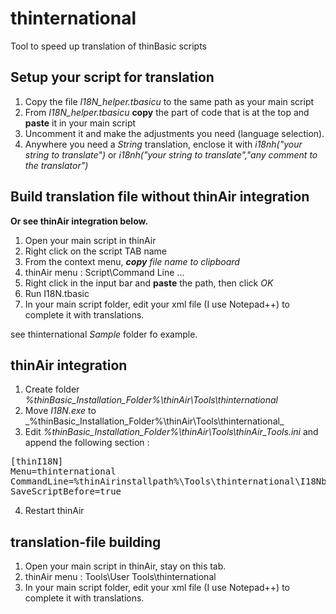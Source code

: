 # thinternational
Tool to speed up translation of thinBasic scripts


## Setup your script for translation

1. Copy the file _I18N_helper.tbasicu_ to the same path as your main script
2. From _I18N_helper.tbasicu_ **copy** the part of code that is at the top and **paste** it in your main script
3. Uncomment it and make the adjustments you need (language selection).
4. Anywhere you need a _String_ translation, enclose it with _i18nh("your string to translate")_ or _i18nh("your string to translate","any comment to the translator")_


## Build translation file without thinAir integration
**Or see thinAir integration below.**

1. Open your main script in thinAir
2. Right click on the script TAB name
3. From the context menu, _**copy** file name to clipboard_
4. thinAir menu : Script\Command Line ...
5. Right click in the input bar and **paste** the path, then click _OK_
6. Run I18N.tbasic
7. In your main script folder, edit your xml file (I use Notepad++) to complete it with translations.

see thinternational _Sample_ folder fo example.


## thinAir integration 

1. Create folder _%thinBasic_Installation_Folder%\thinAir\Tools\thinternational_
2. Move _I18N.exe_ to _%thinBasic_Installation_Folder%\thinAir\Tools\thinternational\_
3. Edit  _%thinBasic_Installation_Folder%\thinAir\Tools\thinAir_Tools.ini_ and append the following section :
<pre>
[thinI18N]
Menu=thinternational
CommandLine=%thinAirinstallpath%\Tools\thinternational\I18Nb.exe %sourcecodefullpathname%
SaveScriptBefore=true
</pre>
4. Restart thinAir

## translation-file building 

1. Open your main script in thinAir, stay on this tab.
2. thinAir menu : Tools\User Tools\thinternational
3. In your main script folder, edit your xml file (I use Notepad++) to complete it with translations.

